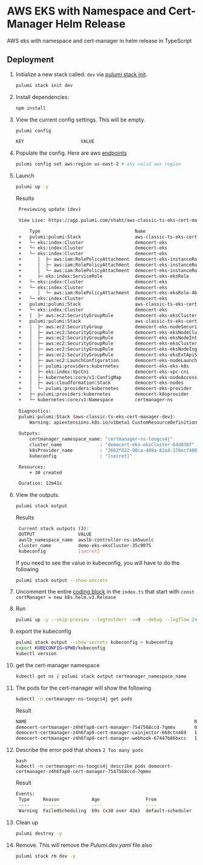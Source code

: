# AWS EKS with Namespace and Cert-Manager Helm Release

AWS eks with namespace and cert-manager in helm release in TypeScript

## Deployment

1. Initialize a new stack called: `dev` via [pulumi stack init](https://www.pulumi.com/docs/reference/cli/pulumi_stack_init/).

   ```bash
   pulumi stack init dev
   ```

1. Install dependencies:
   ```bash
   npm install
   ```

1. View the current config settings. This will be empty.

   ```bash
   pulumi config
   ```

   ```bash
   KEY                     VALUE
   ```

1. Populate the config.  Here are aws [endpoints](https://docs.aws.amazon.com/general/latest/gr/rande.html)
      ```bash
   pulumi config set aws:region us-east-2 # any valid aws region
   ```

1. Launch

   ```bash
   pulumi up -y
   ```

   Results
   ```bash
    Previewing update (dev)

    View Live: https://app.pulumi.com/shaht/aws-classic-ts-eks-cert-manager/dev/updates/12

        Type                                   Name                                  Status       
    +   pulumi:pulumi:Stack                    aws-classic-ts-eks-cert-manager-dev        creating..   
    +   └─ eks:index:Cluster                   democert-eks                               creating...  
    +   └─ eks:index:Cluster                   democert-eks                               creating...  
    +   └─ eks:index:Cluster                   democert-eks                               creating.    
    +      │  ├─ aws:iam:RolePolicyAttachment  democert-eks-instanceRole-e1b295bd         created      
    +      │  ├─ aws:iam:RolePolicyAttachment  democert-eks-instanceRole-03516f97         created      
    +      │  └─ aws:iam:RolePolicyAttachment  democert-eks-instanceRole-3eb088f2         created      
    +      ├─ eks:index:ServiceRole            democert-eks-eksRole                            created      
    +   └─ eks:index:Cluster                   democert-eks                                    creating     
    +   └─ eks:index:Cluster                   democert-eks                                    creating.    
    +      │  └─ aws:iam:RolePolicyAttachment  democert-eks-eksRole-4b490823                   created      
    +   └─ eks:index:Cluster                   democert-eks                                    creating...  
    +   pulumi:pulumi:Stack                    aws-classic-ts-eks-cert-manager-dev             creating     Warning: apiextensions.k8s.io/v1beta1 CustomRes
    +   └─ eks:index:Cluster                   democert-eks                                    creating..   
    +   │  ├─ aws:ec2:SecurityGroupRule        democert-eks-eksClusterInternetEgressRule       created      
    +   pulumi:pulumi:Stack                    aws-classic-ts-eks-cert-manager-dev             creating..   Warning: apiextensions.k8s.io/v1beta1 CustomRes
    +   │  ├─ aws:ec2:SecurityGroup            democert-eks-nodeSecurityGroup                  created     
    +   │  ├─ aws:ec2:SecurityGroupRule        democert-eks-eksNodeClusterIngressRule          created     
    +   │  ├─ aws:ec2:SecurityGroupRule        democert-eks-eksNodeInternetEgressRule          created     
    +   │  ├─ aws:ec2:SecurityGroupRule        democert-eks-eksClusterIngressRule              created     
    +   │  ├─ aws:ec2:SecurityGroupRule        democert-eks-eksNodeIngressRule                 created     
    +   │  ├─ aws:ec2:SecurityGroupRule        democert-eks-eksExtApiServerClusterIngressRule  created     
    +   │  ├─ aws:ec2:LaunchConfiguration      democert-eks-nodeLaunchConfiguration            created     
    +   │  ├─ pulumi:providers:kubernetes      democert-eks-eks-k8s                            created     
    +   │  ├─ eks:index:VpcCni                 democert-eks-vpc-cni                            created     
    +   │  ├─ kubernetes:core/v1:ConfigMap     democert-eks-nodeAccess                         created     
    +   │  ├─ aws:cloudformation:Stack         democert-eks-nodes                              created     
    +   │  └─ pulumi:providers:kubernetes      democert-eks-provider                           created     
    +   ├─ pulumi:providers:kubernetes         democert-k8sprovider                            created     
    +   └─ kubernetes:core/v1:Namespace        certmanager-ns                                  created     
    
    Diagnostics:
    pulumi:pulumi:Stack (aws-classic-ts-eks-cert-manager-dev):
        Warning: apiextensions.k8s.io/v1beta1 CustomResourceDefinition is deprecated in v1.16+, unavailable in v1.22+; use apiextensions.k8s.io/v1 CustomResourceDefinition
    
    Outputs:
        certmanager_namespace_name: "certmanager-ns-toogcs4j"
        cluster_name              : "democert-eks-eksCluster-64d038f"
        k8sProvider_name          : "2662f822-90ca-4d9a-82a4-178ec74083d4"
        kubeconfig                : "[secret]"

    Resources:
        + 30 created

    Duration: 12m41s
   ```

1. View the outputs.
   ```bash
   pulumi stack output
   ```

   Results
   ```bash
    Current stack outputs (3):
    OUTPUT                VALUE
    awslb_namespace_name  awslb-controller-ns-im5wunlc
    cluster_name          demo-eks-eksCluster-35c9075
    kubeconfig            [secret]
   ```

   If you need to see the value in kubeconfig, you will have to do the following
   ```bash
   pulumi stack output --show-secrets
   ```

1. Uncomment the entire [coding block](https://github.com/tusharshahrs/pulumi-home/blob/helm/aws-classic-ts-eks-cert-manager/index.ts#L21-L45) in the `index.ts` that start with `const certManager = new k8s.helm.v3.Release`

1. Run
    ```bash
    pulumi up -y --skip-preview --logtostderr -v=9 --debug --logflow 2>mylogs.txt
    ```

1. export the kubeconfig
    ```bash
    pulumi stack output --show-secrets kubeconfig > kubeconfig
    export KUBECONFIG=$PWD/kubeconfig
    kubectl version
    ```
1. get the cert-manager namespace
   ```bash
   kubectl get ns | pulumi stack output certmanager_namespace_name
   ```

1. The pods for the cert-manager will show the following
    ```bash
    kubectl -n certmanager-ns-toogcs4j get pods
    ```
    Result

    ```bash
    NAME                                                              READY   STATUS    RESTARTS   AGE
    democert-certmanager-z4h6fap0-cert-manager-7547568ccd-7qmmv       0/1     Pending   0          41m
    democert-certmanager-z4h6fap0-cert-manager-cainjector-668ctn469   1/1     Running   0          41m
    democert-certmanager-z4h6fap0-cert-manager-webhook-67447b86bxcc   1/1     Running   0          41m
    ```

1. Describe the error pod that shows `2 Too many pods`
   ```
   bash
   kubectl -n certmanager-ns-toogcs4j describe pods democert-certmanager-z4h6fap0-cert-manager-7547568ccd-7qmmv
   ```
  
   Result
   ```bash
   Events:
    Type     Reason            Age                 From               Message
    ----     ------            ----                ----               -------
    Warning  FailedScheduling  69s (x30 over 42m)  default-scheduler  0/2 nodes are available: 2 Too many pods
   ```

1. Clean up
   ```bash
   pulumi destroy -y
   ```

1. Remove.  This will remove the *Pulumi.dev.yaml* file also
   ```bash
   pulumi stack rm dev -y
   ```